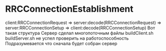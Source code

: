 # RRCConnectionEstablishment
client:RRCConnectionRequest => server:decode(RRCConnectionRequest) => server:RRCConnectionSetup => client:decode(RRCConnectionSetup) 
Вот такая структура 
Сервер сделал многопоточным 
файлы buildClient.sh buildServer.sh не успел проверить на работоспособность 
Подразумевается что сначала будет собран сервер
